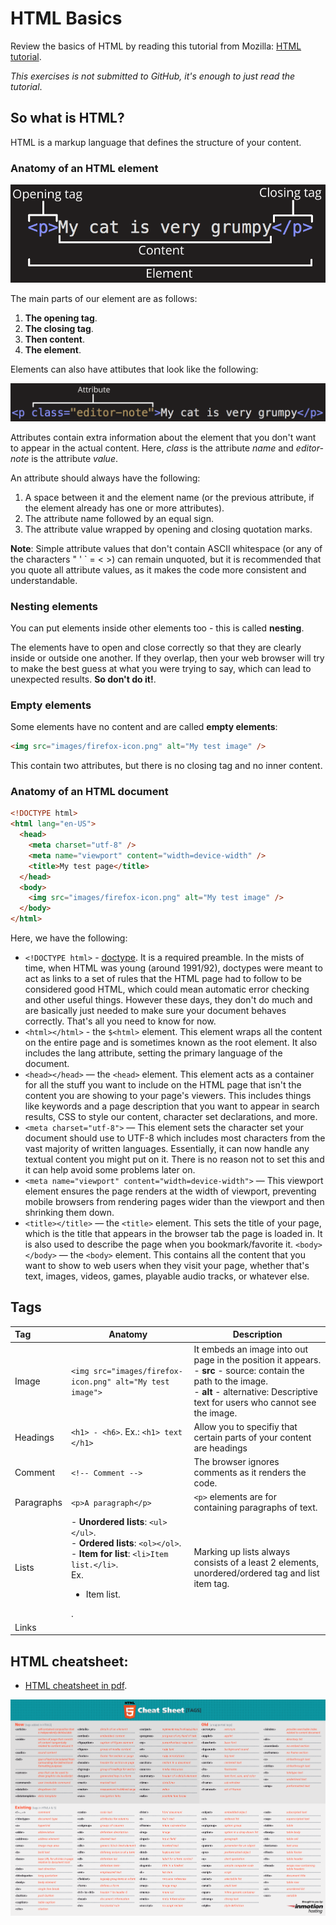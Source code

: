 # HTML Basics

Review the basics of HTML by reading this tutorial from Mozilla: [HTML tutorial](https://developer.mozilla.org/en-US/docs/Learn/Getting_started_with_the_web/HTML_basics).

_This exercises is not submitted to GitHub, it's enough to just read the tutorial_.

## So what is HTML?

HTML is a markup language that defines the structure of your content.

### Anatomy of an HTML element

![Anatomy](images/grumpy-cat-small.png)

The main parts of our element are as follows:

1. **The opening tag**.
2. **The closing tag**.
3. **Then content**.
4. **The element**.

Elements can also have attibutes that look like the following:

![Attribute](images/grumpy-cat-attribute-small.png)

Attributes contain extra information about the element that you don't want to appear in the actual content. Here, _class_ is the attribute _name_ and _editor-note_ is the attribute _value_.

An attribute should always have the following:

1. A space between it and the element name (or the previous attribute, if the element already has one or more attributes).
2. The attribute name followed by an equal sign.
3. The attribute value wrapped by opening and closing quotation marks.

**Note**: Simple attribute values that don't contain ASCII whitespace (or any of the characters " ' ` = < >) can remain unquoted, but it is recommended that you quote all attribute values, as it makes the code more consistent and understandable.

### Nesting elements

You can put elements inside other elements too - this is called **nesting**.

The elements have to open and close correctly so that they are clearly inside or outside one another. If they overlap, then your web browser will try to make the best guess at what you were trying to say, which can lead to unexpected results. **So don't do it!**.

### Empty elements

Some elements have no content and are called **empty elements**:

```html
<img src="images/firefox-icon.png" alt="My test image" />
```

This contain two attributes, but there is no closing **</img>** tag and no inner content.

### Anatomy of an HTML document

```html
<!DOCTYPE html>
<html lang="en-US">
  <head>
    <meta charset="utf-8" />
    <meta name="viewport" content="width=device-width" />
    <title>My test page</title>
  </head>
  <body>
    <img src="images/firefox-icon.png" alt="My test image" />
  </body>
</html>
```

Here, we have the following:

- `<!DOCTYPE html>` - [doctype](https://developer.mozilla.org/en-US/docs/Glossary/Doctype). It is a required preamble. In the mists of time, when HTML was young (around 1991/92), doctypes were meant to act as links to a set of rules that the HTML page had to follow to be considered good HTML, which could mean automatic error checking and other useful things. However these days, they don't do much and are basically just needed to make sure your document behaves correctly. That's all you need to know for now.
- `<html></html>` - the `$<html>` element. This element wraps all the content on the entire page and is sometimes known as the root element. It also includes the lang attribute, setting the primary language of the document.
- `<head></head>` — the `<head>` element. This element acts as a container for all the stuff you want to include on the HTML page that isn't the content you are showing to your page's viewers. This includes things like keywords and a page description that you want to appear in search results, CSS to style our content, character set declarations, and more.
- `<meta charset="utf-8">` — This element sets the character set your document should use to UTF-8 which includes most characters from the vast majority of written languages. Essentially, it can now handle any textual content you might put on it. There is no reason not to set this and it can help avoid some problems later on.
- `<meta name="viewport" content="width=device-width">` — This viewport element ensures the page renders at the width of viewport, preventing mobile browsers from rendering pages wider than the viewport and then shrinking them down.
- `<title></title>` — the `<title>` element. This sets the title of your page, which is the title that appears in the browser tab the page is loaded in. It is also used to describe the page when you bookmark/favorite it.
  `<body></body>` — the `<body>` element. This contains all the content that you want to show to web users when they visit your page, whether that's text, images, videos, games, playable audio tracks, or whatever else.

## Tags

| Tag      | Anatomy                                                   | Description                                                                                                                                                                                               |
| :------- | --------------------------------------------------------- | --------------------------------------------------------------------------------------------------------------------------------------------------------------------------------------------------------- |
| Image    | `<img src="images/firefox-icon.png" alt="My test image">` | It embeds an image into out page in the position it appears.<br /> - **src** - source: contain the path to the image.<br /> - **alt** - alternative: Descriptive text for users who cannot see the image. |
| Headings | `<h1> - <h6>`. Ex.: `<h1> text </h1>`                     | Allow you to specifiy that certain parts of your content are headings                                                                                                                                     |
| Comment  | `<!-- Comment -->`                                        | The browser ignores comments as it renders the code.                                                                                                                                                      |
| Paragraphs | `<p>A paragraph</p>` | `<p>` elements are for containing paragraphs of text. |
| Lists | - **Unordered lists**: `<ul></ul>`. <br /> - **Ordered lists**: `<ol></ol>`. <br /> - **Item for list**: `<li>Item list.</li>`. <br /> Ex. <ul><li>Item list.</li></ul>. | Marking up lists always consists of a least 2 elements, unordered/ordered tag and list item tag. |
| Links | 


## HTML cheatsheet:

- [HTML cheatsheet in pdf](docs/htmlcheatsheet.pdf).

![HTML Cheatsheet](images/html5-cheat-sheet-tags.png)
